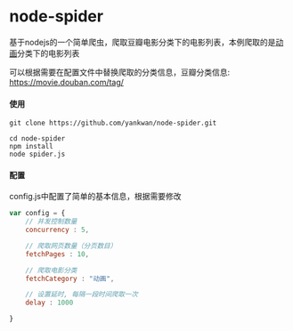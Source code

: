 # node-spider

基于nodejs的一个简单爬虫，爬取豆瓣电影分类下的电影列表，本例爬取的是[动画](https://movie.douban.com/tag/%E5%8A%A8%E7%94%BB?start=0&type=T)分类下的电影列表

可以根据需要在配置文件中替换爬取的分类信息，豆瓣分类信息: https://movie.douban.com/tag/

#### 使用

```shell
git clone https://github.com/yankwan/node-spider.git
```

```shell
cd node-spider
npm install
node spider.js
```

#### 配置

config.js中配置了简单的基本信息，根据需要修改

```javascript
var config = {
    // 并发控制数量
    concurrency : 5,

    // 爬取网页数量（分页数目）
    fetchPages : 10,

    // 爬取电影分类
    fetchCategory : "动画",

    // 设置延时, 每隔一段时间爬取一次
    delay : 1000

}
```

